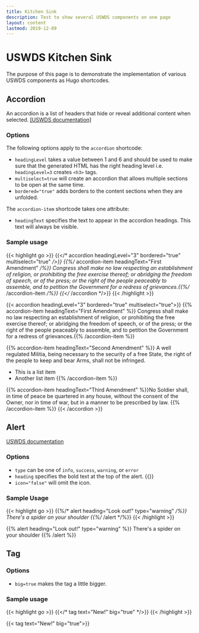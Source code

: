 ```yaml
---
title: Kitchen Sink
description: Test to show several USWDS components on one page
layout: content
lastmod: 2019-12-09
---
```


# USWDS Kitchen Sink

The purpose of this page is to demonstrate the implementation of various USWDS components as Hugo shortcodes.

## Accordion

An accordion is a list of headers that hide or reveal additional content when selected. [\[USWDS documentation\]](https://designsystem.digital.gov/components/accordion/)

### Options

The following options apply to the `accordion` shortcode:

* `headingLevel` takes a value between 1 and 6 and should be used to make sure that the generated HTML has the right heading level i.e. `headingLevel=3` creates `<h3>` tags.
* `multiselect=true` will create an accordion that allows multiple sections to be open at the same time. 
* `bordered="true"` adds borders to the content sections when they are unfolded.

The `accordion-item` shortcode takes one attribute:

* `headingText` specifies the text to appear in the accordion headings. This text will always be visible.

### Sample usage

{{< highlight go >}}
{{</* accordion headingLevel="3" bordered="true" multiselect="true" */>}}
    {{%/* accordion-item headingText="First Amendment" */%}}
    Congress shall make no law respecting an establishment of religion, 
    or prohibiting the free exercise thereof; or abridging the freedom of speech, 
    or of the press; or the right of the people peaceably to assemble, 
    and to petition the Government for a 
    redress of grievances.{{%/* /accordion-item */%}}
{{</* /accordion */>}}
{{< /highlight >}}

{{< accordion headingLevel="3" bordered="true" multiselect="true">}}
  {{% accordion-item headingText="First Amendment" %}}
  Congress shall make no law respecting an establishment of religion, or prohibiting the free exercise thereof; or abridging the freedom of speech, or of the press; or the right of the people peaceably to assemble, and to petition the Government for a redress of grievances.{{% /accordion-item %}}

  {{% accordion-item headingText="Second Amendment" %}}
  A well regulated Militia, being necessary to the security of a free State, the right of the people to keep and bear Arms, shall not be infringed.

  - This is a list item
  - Another list item
  {{% /accordion-item %}}

  {{% accordion-item headingText="Third Amendment" %}}No Soldier shall, in time of peace be quartered in any house, without the consent of the Owner, nor in time of war, but in a manner to be prescribed by law.
  {{% /accordion-item %}}
{{< /accordion >}}

## Alert

[USWDS documentation](https://designsystem.digital.gov/components/alert/)

### Options

* `type` can be one of `info`, `success`, `warning`, or `error`
* `heading` specifies the bold text at the top of the alert. {{<tag text="optional">}}
* `icon="false"` will omit the icon.

### Sample Usage

{{< highlight go >}}
{{%/* alert heading="Look out!" type="warning" */%}}
There's a spider on your shoulder
{{%/* /alert */%}}
{{< /highlight >}}

{{% alert heading="Look out!" type="warning" %}}
There's a spider on your shoulder
{{% /alert %}}

## Tag

### Options

* `big=true` makes the tag a little bigger.

### Sample usage

{{< highlight go >}}
{{</* tag text="New!" big="true" */>}}
{{< /highlight >}}

{{< tag text="New!" big="true">}}
